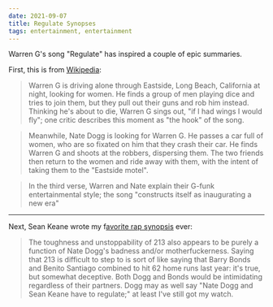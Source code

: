 ```yaml
---
date: 2021-09-07
title: Regulate Synopses
tags: entertainment, entertainment
---
```



Warren G's song "Regulate" has inspired a couple of epic summaries. 

First, this is from [Wikipedia](https://en.wikipedia.org/wiki/Regulate_(song)#Synopsis):

> Warren G is driving alone through Eastside, Long Beach, California at night, looking for women. He finds a group of men playing dice and tries to join them, but they pull out their guns and rob him instead. Thinking he's about to die, Warren G sings out, "if I had wings I would fly"; one critic describes this moment as "the hook" of the song.

> Meanwhile, Nate Dogg is looking for Warren G. He passes a car full of women, who are so fixated on him that they crash their car. He finds Warren G and shoots at the robbers, dispersing them. The two friends then return to the women and ride away with them, with the intent of taking them to the "Eastside motel".

>In the third verse, Warren and Nate explain their G-funk entertainmental style; the song "constructs itself as inaugurating a new era"

***

Next, Sean Keane wrote my f[avorite rap synopsis](https://web.archive.org/web/20040418220919/http://zembla.cementhorizon.com/archives/000656.html) ever:

> The toughness and unstoppability of 213 also appears to be purely a function of Nate Dogg's badness and/or motherfuckerness. Saying that 213 is difficult to step to is sort of like saying that Barry Bonds and Benito Santiago combined to hit 62 home runs last year: it's true, but somewhat deceptive. Both Dogg and Bonds would be intimidating regardless of their partners. Dogg may as well say "Nate Dogg and Sean Keane have to regulate;" at least I've still got my watch.
